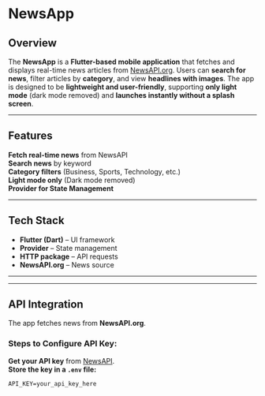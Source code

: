 #  NewsApp  

##  Overview  
The **NewsApp** is a **Flutter-based mobile application** that fetches and displays real-time news articles from [NewsAPI.org](https://newsapi.org/). Users can **search for news**, filter articles by **category**, and view **headlines with images**. The app is designed to be **lightweight and user-friendly**, supporting **only light mode** (dark mode removed) and **launches instantly without a splash screen**.

---

##  Features  
 **Fetch real-time news** from NewsAPI  
 **Search news** by keyword  
 **Category filters** (Business, Sports, Technology, etc.)  
 **Light mode only** (Dark mode removed)  
 **Provider for State Management**  

---

## Tech Stack  
- **Flutter (Dart)** – UI framework  
- **Provider** – State management  
- **HTTP package** – API requests  
- **NewsAPI.org** – News source  

---

---

##  API Integration  

The app fetches news from **NewsAPI.org**.  

### Steps to Configure API Key:  
 **Get your API key** from [NewsAPI](https://newsapi.org/).  
 **Store the key in a `.env` file:**  
```env
API_KEY=your_api_key_here
```




